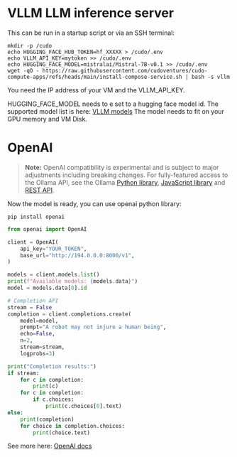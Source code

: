 # VLLM LLM inference server

This can be run in a startup script or via an SSH terminal:
```shell
mkdir -p /cudo
echo HUGGING_FACE_HUB_TOKEN=hf_XXXXX > /cudo/.env
echo VLLM_API_KEY=mytoken >> /cudo/.env 
echo HUGGING_FACE_MODEL=mistralai/Mistral-7B-v0.1 >> /cudo/.env 
wget -qO - https://raw.githubusercontent.com/cudoventures/cudo-compute-apps/refs/heads/main/install-compose-service.sh | bash -s vllm
```

You need the IP address of your VM and the VLLM_API_KEY.

HUGGING_FACE_MODEL needs to e set to a hugging face model id. The supported model list is here: [VLLM models](https://docs.vllm.ai/en/latest/models/supported_models.html)
The model needs to fit on your GPU memory and VM Disk.


# OpenAI
> **Note:** OpenAI compatibility is experimental and is subject to major adjustments including breaking changes. For fully-featured access to the Ollama API, see the Ollama [Python library](https://github.com/ollama/ollama-python), [JavaScript library](https://github.com/ollama/ollama-js) and [REST API](https://github.com/ollama/ollama/blob/main/docs/api.md).
>

Now the model is ready, you can use openai python library: 

```shell
pip install openai
```

```python
from openai import OpenAI

client = OpenAI(
    api_key="YOUR_TOKEN",
    base_url="http://194.0.0.0:8000/v1",
)

models = client.models.list()
print(f"Available models: {models.data}")
model = models.data[0].id

# Completion API
stream = False
completion = client.completions.create(
    model=model,
    prompt="A robot may not injure a human being",
    echo=False,
    n=2,
    stream=stream,
    logprobs=3)

print("Completion results:")
if stream:
    for c in completion:
        print(c)
    for c in completion:
        if c.choices:
            print(c.choices[0].text)
else:
    print(completion)
    for choice in completion.choices:
        print(choice.text)
```
See more here: [OpenAI docs](https://docs.vllm.ai/en/latest/serving/openai_compatible_server.html)
